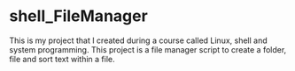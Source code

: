 # shell_FileManager

This is my project that I created during a course called Linux, shell and system programming. This project is a file manager script to create a folder, file and sort text within a file.

